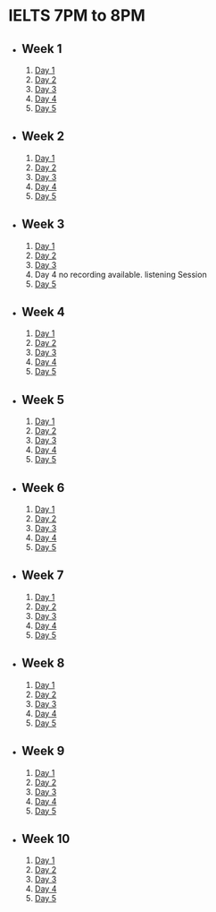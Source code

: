 # IELTS 7PM to 8PM

- ## Week 1

   1. [Day 1](https://www.facebook.com/iCodeguru/videos/6720487928044735/)
   2. [Day 2](https://www.facebook.com/iCodeguru/videos/1002945447629513)
   3. [Day 3](https://www.facebook.com/iCodeguru/videos/3290835027728755)
   4. [Day 4](https://fb.watch/nO6xgfjI5Y/?mibextid=2JQ9oc)
   5. [Day 5](https://fb.watch/nOgIwfc8B_/?mibextid=2JQ9oc)

- ## Week 2

   1. [Day 1](https://fb.watch/nSfpzo36nQ/?mibextid=2JQ9oc)
   2. [Day 2](https://www.facebook.com/iCodeguru/videos/1562504834491985)
   3. [Day 3](https://fb.watch/nUSVeWLCeu/?mibextid=2JQ9oc)
   4. [Day 4](https://fb.watch/nWek0Xe1v2/?mibextid=2JQ9oc)
   5. [Day 5](https://fb.watch/nXBCM9RaR3/?mibextid=2JQ9oc)

- ## Week 3

   1. [Day 1](https://fb.watch/n-znJDRGdG/?mibextid=2JQ9oc)
   2. [Day 2](https://fb.watch/o0O4hhJAwo/?mibextid=2JQ9oc)
   3. [Day 3](https://fb.watch/o2feLxq0Eb/?mibextid=2JQ9oc)
   4. Day 4 no recording available. listening Session
   5. [Day 5](https://fb.watch/o4-MuWXBC2/?mibextid=2JQ9oc)

- ## Week 4

   1. [Day 1](https://fb.watch/o8LgVTFrV2/?mibextid=2JQ9oc)
   2. [Day 2](https://www.facebook.com/iCodeguru/videos/1053414329113980)
   3. [Day 3](https://fb.watch/objICUc52T/?mibextid=2JQ9oc)
   4. [Day 4](https://fb.watch/ocHnXn6s5k/?mibextid=2JQ9oc)
   5. [Day 5](https://fb.watch/of12TgwJ46/?mibextid=2JQ9oc)

- ## Week 5

   1. [Day 1](https://fb.watch/ohWb6aEObr/?mibextid=2JQ9oc)
   2. [Day 2](https://fb.watch/ojfTxo1bIB/?mibextid=2JQ9oc)
   3. [Day 3](https://fb.watch/ol_PDa1qTn/?mibextid=2JQ9oc)
   4. [Day 4](https://fb.watch/ol_LJIcL5O/?mibextid=2JQ9oc)
   5. [Day 5](https://fb.watch/onjqIx2qEt/?mibextid=2JQ9oc)

- ## Week 6

   1. [Day 1](https://fb.watch/or8g5LQQTY/?mibextid=2JQ9oc)
   2. [Day 2](https://fb.watch/osIvubHX4F/?mibextid=2JQ9oc)
   3. [Day 3](https://fb.watch/ouJIs9AplH/?mibextid=2JQ9oc)
   4. [Day 4](https://www.facebook.com/iCodeguru/videos/996434858119274)
   5. [Day 5](https://www.facebook.com/iCodeguru/videos/872053011057571)

- ## Week 7

   1. [Day 1](https://fb.watch/oAoc2Bbqbk/?mibextid=2JQ9oc)
   2. [Day 2](https://www.facebook.com/iCodeguru/videos/694033166036260)
   3. [Day 3](https://fb.watch/oD9X42cs8N/?mibextid=2JQ9oc)
   4. [Day 4](https://fb.watch/oFKZpCZJu9/?mibextid=2JQ9oc)
   5. [Day 5](https://fb.watch/oFKLT1N6ly/?mibextid=2JQ9oc)

- ## Week 8

   1. [Day 1](https://fb.watch/oJCvAXktIh/?mibextid=2JQ9oc)
   2. [Day 2](https://www.facebook.com/iCodeguru/videos/720114906934526)
   3. [Day 3](https://www.facebook.com/iCodeguru/videos/251568107691871)
   4. [Day 4](https://www.facebook.com/iCodeguru/videos/1092354971935768)
   5. [Day 5](https://www.facebook.com/iCodeguru/videos/372081365183782)

- ## Week 9

   1. [Day 1](https://www.facebook.com/iCodeguru/videos/710789311012560)
   2. [Day 2](https://www.facebook.com/iCodeguru/videos/309018085435591)
   3. [Day 3](https://www.facebook.com/iCodeguru/videos/375127801563927)
   4. [Day 4](https://www.facebook.com/iCodeguru/videos/901578051673352)
   5. [Day 5](https://www.facebook.com/iCodeguru/videos/3689072928083438)

- ## Week 10

   1. [Day 1](https://www.facebook.com/iCodeguru/videos/2132757927116705)
   2. [Day 2](https://www.facebook.com/iCodeguru/videos/771846438102039)
   3. [Day 3](https://www.facebook.com/watch/?v=403919795303005)
   4. [Day 4](https://www.facebook.com/iCodeguru/videos/172681545932413)
   5. [Day 5](https://www.facebook.com/iCodeguru/videos/384650674017448)

<!-- - ## Week 

   1. [Day 1]()
   2. [Day 2]()
   3. [Day 3]()
   4. [Day 4]()
   5. [Day 5]() -->
